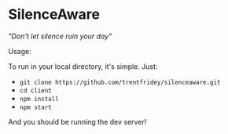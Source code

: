 SilenceAware
============

*"Don't let silence ruin your day"*

Usage:

To run in your local directory, it's simple. Just:
- `git clone https://github.com/trentfridey/silenceaware.git`
- `cd client`
- `npm install`
- `npm start`

And you should be running the dev server!
